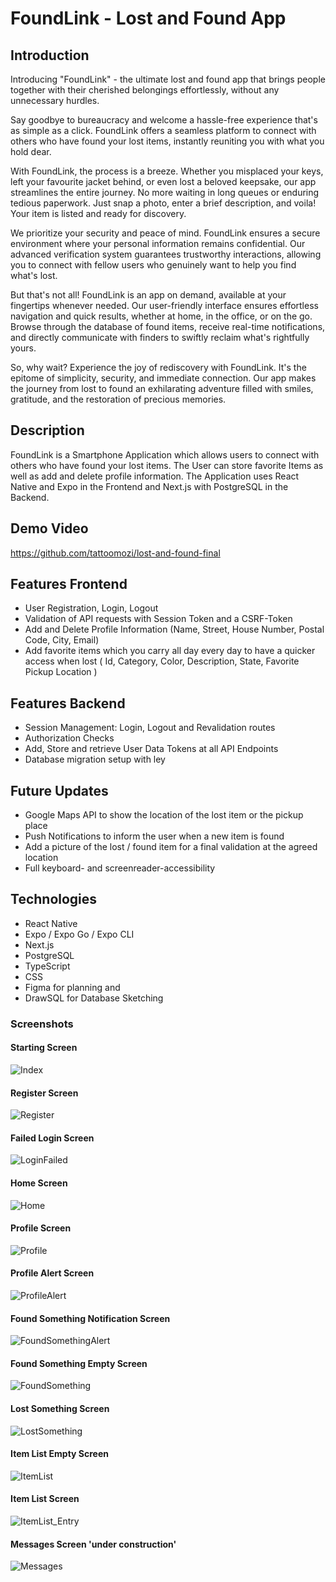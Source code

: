 # FoundLink - Lost and Found App

## Introduction

Introducing "FoundLink" - the ultimate lost and found app that brings people together with their cherished belongings effortlessly, without any unnecessary hurdles.

Say goodbye to bureaucracy and welcome a hassle-free experience that's as simple as a click.
FoundLink offers a seamless platform to connect with others who have found your lost items, instantly reuniting you with what you hold dear.

With FoundLink, the process is a breeze. Whether you misplaced your keys, left your favourite jacket behind, or even lost a beloved keepsake, our app streamlines the entire journey. No more waiting in long queues or enduring tedious paperwork. Just snap a photo, enter a brief description, and voila! Your item is listed and ready for discovery.

We prioritize your security and peace of mind. FoundLink ensures a secure environment where your personal information remains confidential.
Our advanced verification system guarantees trustworthy interactions, allowing you to connect with fellow users who genuinely want to help you find what's lost.

But that's not all! FoundLink is an app on demand, available at your fingertips whenever needed. Our user-friendly interface ensures effortless navigation and quick results, whether at home, in the office, or on the go. Browse through the database of found items, receive real-time notifications, and directly communicate with finders to swiftly reclaim what's rightfully yours.

So, why wait? Experience the joy of rediscovery with FoundLink. It's the epitome of simplicity, security, and immediate connection.
Our app makes the journey from lost to found an exhilarating adventure filled with smiles, gratitude, and the restoration of precious memories.

## Description

FoundLink is a Smartphone Application which allows users to connect with others who have found your lost items.
The User can store favorite Items as well as add and delete profile information.
The Application uses React Native and Expo in the Frontend and Next.js with PostgreSQL in the Backend.

## Demo Video

https://github.com/tattoomozi/lost-and-found-final

## Features Frontend

- User Registration, Login, Logout
- Validation of API requests with Session Token and a CSRF-Token
- Add and Delete Profile Information (Name, Street, House Number, Postal Code, City, Email)
- Add favorite items which you carry all day every day to have a quicker access when lost ( Id, Category, Color, Description, State, Favorite Pickup Location )

## Features Backend

- Session Management: Login, Logout and Revalidation routes
- Authorization Checks
- Add, Store and retrieve User Data Tokens at all API Endpoints
- Database migration setup with ley

## Future Updates

- Google Maps API to show the location of the lost item or the pickup place
- Push Notifications to inform the user when a new item is found
- Add a picture of the lost / found item for a final validation at the agreed location
- Full keyboard- and screenreader-accessibility

## Technologies

- React Native
- Expo / Expo Go / Expo CLI
- Next.js
- PostgreSQL
- TypeScript
- CSS
- Figma for planning and
- DrawSQL for Database Sketching

### Screenshots

#### Starting Screen

![Index](./expo-app/globals/MobileAppScreenshots/1_Index.png)

#### Register Screen

![Register](./expo-app/globals/MobileAppScreenshots/2_Register.png)

#### Failed Login Screen

![LoginFailed](./expo-app/globals/MobileAppScreenshots/3_Login_failed.png)

#### Home Screen

![Home](./expo-app/globals/MobileAppScreenshots/4_Home.png)

#### Profile Screen

![Profile](./expo-app/globals/MobileAppScreenshots/5_Profile.png)

#### Profile Alert Screen

![ProfileAlert](./expo-app/globals/MobileAppScreenshots/5_Profile_Alert.png)

#### Found Something Notification Screen

![FoundSomethingAlert](./expo-app/globals/MobileAppScreenshots/6_FoundSomething_Alert.png)

#### Found Something Empty Screen

![FoundSomething](./expo-app/globals/MobileAppScreenshots/6_Found_Something.png)

#### Lost Something Screen

![LostSomething](./expo-app/globals/MobileAppScreenshots/7_LostSomething.png)

#### Item List Empty Screen

![ItemList](./expo-app/globals/MobileAppScreenshots/8_ItemList.png)

#### Item List Screen

![ItemList_Entry](./expo-app/globals/MobileAppScreenshots/8_ItemList_Entry.png)

#### Messages Screen 'under construction'

![Messages](./expo-app/globals/MobileAppScreenshots/9_Messages.png)

